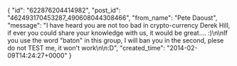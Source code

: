  {
   "id": "622876204414982",
   "post_id": "462493170453287_490608044308466",
   "from_name": "Pete Daoust",
   "message": "I have heard you are not too bad in crypto-currency Derek Hill, if ever you could share your knowledge with us, it would be great.... :)\n\nIf you use the word \"baton\" in this group, I will ban you in the second, plese do not TEST me, it won't work\n\n:D",
   "created_time": "2014-02-09T14:24:27+0000"
 }
